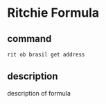 # Ritchie Formula

## command

```bash
rit ob brasil get address
```

## description

description of formula
